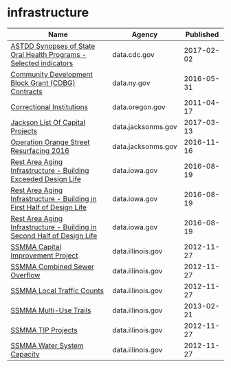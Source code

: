 # infrastructure

Name | Agency | Published
---- | ---- | ---------
[ASTDD Synopses of State Oral Health Programs - Selected indicators](../datasets/vwmz-4ja3.md) | data.cdc.gov | 2017-02-02
[Community Development Block Grant (CDBG) Contracts](../datasets/n9bu-8eic.md) | data.ny.gov | 2016-05-31
[Correctional Institutions](../datasets/fqhs-84r4.md) | data.oregon.gov | 2011-04-17
[Jackson List Of Capital Projects](../datasets/cay5-ipen.md) | data.jacksonms.gov | 2017-03-13
[Operation Orange Street Resurfacing 2016](../datasets/cmts-m2hf.md) | data.jacksonms.gov | 2016-11-16
[Rest Area Aging Infrastructure - Building Exceeded Design Life](../datasets/kyxf-mwrn.md) | data.iowa.gov | 2016-08-19
[Rest Area Aging Infrastructure - Building in First Half of Design Life](../datasets/5cfc-sc7g.md) | data.iowa.gov | 2016-08-19
[Rest Area Aging Infrastructure - Building in Second Half of Design Life](../datasets/rj5h-mcx6.md) | data.iowa.gov | 2016-08-19
[SSMMA Capital Improvement Project](../datasets/4wsa-83m3.md) | data.illinois.gov | 2012-11-27
[SSMMA Combined Sewer Overflow](../datasets/5yuf-j7kn.md) | data.illinois.gov | 2012-11-27
[SSMMA Local Traffic Counts](../datasets/ru3b-73t6.md) | data.illinois.gov | 2012-11-27
[SSMMA Multi-Use Trails](../datasets/4n29-iu8g.md) | data.illinois.gov | 2013-02-21
[SSMMA TIP Projects](../datasets/wc9j-ps8n.md) | data.illinois.gov | 2012-11-27
[SSMMA Water System Capacity](../datasets/vj9h-5kps.md) | data.illinois.gov | 2012-11-27


